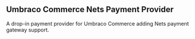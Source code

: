 ## Umbraco Commerce Nets Payment Provider

A drop-in payment provider for Umbraco Commerce adding Nets payment gateway support.
